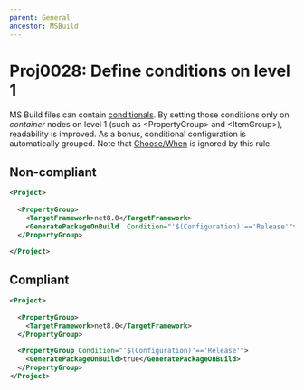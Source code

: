 ```yaml
---
parent: General
ancestor: MSBuild
---
```


# Proj0028: Define conditions on level 1
MS Build files can contain [conditionals](https://learn.microsoft.com/visualstudio/msbuild/msbuild-conditions).
By setting those conditions only on *container* nodes on level 1
(such as &lt;PropertyGroup&gt; and &lt;ItemGroup&gt;),
readability is improved. As a bonus, conditional configuration
is automatically grouped. Note that [Choose/When](https://learn.microsoft.com/visualstudio/msbuild/msbuild-conditional-constructs)
is ignored by this rule.

## Non-compliant
``` xml
<Project>
  
  <PropertyGroup>
    <TargetFramework>net8.0</TargetFramework>
	<GeneratePackageOnBuild  Condition="'$(Configuration)'=='Release'">true</GeneratePackageOnBuild>
  </PropertyGroup>
  
</Project>
```

## Compliant
``` xml
<Project>
  
  <PropertyGroup>
    <TargetFramework>net8.0</TargetFramework>
  </PropertyGroup>
  
  <PropertyGroup Condition="'$(Configuration)'=='Release'">
    <GeneratePackageOnBuild>true</GeneratePackageOnBuild>
  </PropertyGroup>
</Project>
```
